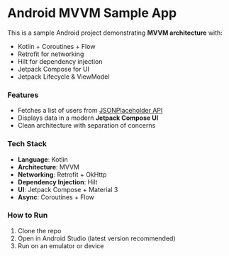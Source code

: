 # Android MVVM Sample App

This is a sample Android project demonstrating **MVVM architecture** with:
- Kotlin + Coroutines + Flow
- Retrofit for networking
- Hilt for dependency injection
- Jetpack Compose for UI
- Jetpack Lifecycle & ViewModel

### Features
- Fetches a list of users from [JSONPlaceholder API](https://jsonplaceholder.typicode.com/users)
- Displays data in a modern **Jetpack Compose UI**
- Clean architecture with separation of concerns

### Tech Stack
- **Language**: Kotlin
- **Architecture**: MVVM
- **Networking**: Retrofit + OkHttp
- **Dependency Injection**: Hilt
- **UI**: Jetpack Compose + Material 3
- **Async**: Coroutines + Flow

### How to Run
1. Clone the repo
2. Open in Android Studio (latest version recommended)
3. Run on an emulator or device
